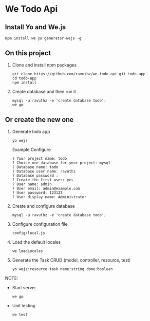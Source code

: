 # We Todo Api

## Install Yo and We.js
```
npm install we yo generator-wejs -g
```

## On this project

1. Clone and install npm packages
    ```
    git clone https://github.com/ravuthz/we-todo-api.git todo-app
    cd todo-app
    npm install
    ```

2. Create database and then run it
    ```
    mysql -u ravuthz -e 'create database todo';
    we go
    ```

## Or create the new one

1. Generate todo app
    ```
    yo wejs
    ```

    Example Configure
    ```
    ? Your project name: todo
    ? Choice one database for your project: mysql
    ? Database name: todo
    ? Database user name: ravuthz
    ? Database password :
    ? Create the first user: yes
    ? User name: admin
    ? User email: admin@example.com
    ? User password: 123123
    ? User display name: Administrator
    ```

2. Create and configure database
    ```
    mysql -u ravuthz -e 'create database todo';
    ```

3. Configure configuration file
    ```
    config/local.js
    ```

4. Load the default locales
    ```
    we loadLocales
    ```

5. Generate the Task CRUD (model, controller, resource, test)
    ```
    yo wejs:resource task name:string done:boolean
    ```

NOTE:
* Start server
    ```
    we go
    ```

* Unit testing
    ```
    we test
    ```
